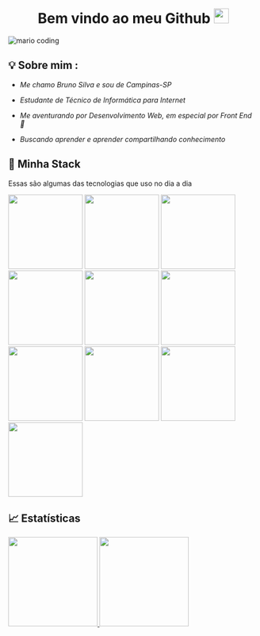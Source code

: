 <h1 align="center"  > Bem vindo ao meu Github <img src="https://media.giphy.com/media/hvRJCLFzcasrR4ia7z/giphy.gif" width="30px"></h1>

![mario coding](https://i.imgur.com/1ZvVkDc.gif)

## 💡 Sobre mim :

 - *Me chamo Bruno Silva e sou de Campinas-SP* 

 - *Estudante de Técnico de Informática para Internet* 

 - *Me aventurando por Desenvolvimento Web, em especial por Front End 💙* 

 - *Buscando aprender e aprender compartilhando conhecimento* 

## 🔮 Minha Stack

Essas são algumas das tecnologias que uso no dia a dia

<div align="centro">
    <img src = "https://cdn.jsdelivr.net/gh/devicons/devicon/icons/html5/html5-original-wordmark.svg"  width="150"  height="150"/>
    <img src = "https://cdn.jsdelivr.net/gh/devicons/devicon/icons/css3/css3-original-wordmark.svg"  width="150"  height="150"/>
    <img src = "https://cdn.jsdelivr.net/gh/devicons/devicon/icons/javascript/javascript-original.svg"  width="150"  height="150"/>
    <img src = "https://cdn.jsdelivr.net/gh/devicons/devicon/icons/react/react-original-wordmark.svg"  width="150"  height="150"/>
    <img src = "https://cdn.jsdelivr.net/gh/devicons/devicon/icons/mysql/mysql-original-wordmark.svg"  width="150"  height="150"/>
    <img src = "https://cdn.jsdelivr.net/gh/devicons/devicon/icons/handlebars/handlebars-original-wordmark.svg"  width="150"  height="150"/>
    <img src = "https://cdn.jsdelivr.net/gh/devicons/devicon/icons/bootstrap/bootstrap-original-wordmark.svg"  width="150"  height="150"/>
    <img src = "https://cdn.jsdelivr.net/gh/devicons/devicon/icons/figma/figma-original.svg"  width="150"  height="150"/>
    <img src= "https://cdn.jsdelivr.net/gh/devicons/devicon/icons/github/github-original-wordmark.svg"  width = "150" height="150"/>
    <img src="https://cdn.jsdelivr.net/gh/devicons/devicon/icons/git/git-original-wordmark.svg"  width="150"  height="150"/>
</div> 

## 📈 Estatísticas

<div align="centro" >
    <a href = "https://github.com/Bruno-Edu" >
    <img  height = "180em"  src="https://github-readme-stats.vercel.app/api/top-langs/?username=Bruno-Edu&layout=compact&langs_count=7&theme=algolia"/>
    <img  height = "180em"  src="https://github-readme-stats.vercel.app/api?username=Bruno-Edu&show_icons=true&theme=algolia&include_all_commits=true&count_private=true"/>
</div>

